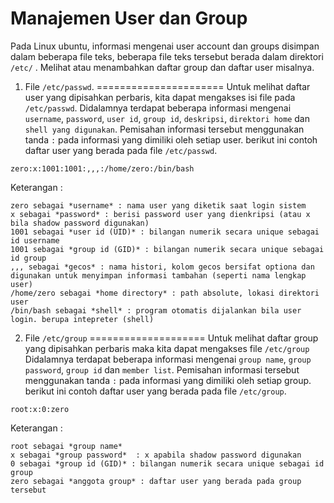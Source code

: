 Manajemen User dan Group
========================
Pada Linux ubuntu, informasi mengenai user account dan groups disimpan dalam beberapa file teks, beberapa file teks tersebut berada dalam direktori `/etc/` . Melihat atau menambahkan daftar group dan daftar user misalnya. 

1. File `/etc/passwd`.
======================
Untuk melihat daftar user yang dipisahkan perbaris, kita dapat mengakses isi file pada `/etc/passwd`. Didalamnya terdapat beberapa informasi mengenai `username`, `password`, `user id`, `group id`, `deskripsi`, `direktori home` dan `shell yang digunakan`.
Pemisahan informasi tersebut menggunakan tanda `:` pada informasi yang dimiliki oleh setiap user.
berikut ini contoh daftar user yang berada pada file `/etc/passwd`.
```
zero:x:1001:1001:,,,:/home/zero:/bin/bash
```
Keterangan :
```
zero sebagai *username* : nama user yang diketik saat login sistem
x sebagai *password* : berisi password user yang dienkripsi (atau x bila shadow password digunakan)
1001 sebagai *user id (UID)* : bilangan numerik secara unique sebagai id username
1001 sebagai *group id (GID)* : bilangan numerik secara unique sebagai id group
,,, sebagai *gecos* : nama histori, kolom gecos bersifat optiona dan digunakan untuk menyimpan informasi tambahan (seperti nama lengkap user)
/home/zero sebagai *home directory* : path absolute, lokasi direktori user
/bin/bash sebagai *shell* : program otomatis dijalankan bila user login. berupa intepreter (shell)
```

2. File `/etc/group`
====================
Untuk melihat daftar group yang dipisahkan perbaris maka kita dapat mengakses file `/etc/group` Didalamnya terdapat beberapa informasi mengenai `group name`, `group password`, `group id` dan `member list`.
Pemisahan informasi tersebut menggunakan tanda `:` pada informasi yang dimiliki oleh setiap group.
berikut ini contoh daftar user yang berada pada file `/etc/group`.
```
root:x:0:zero
```
Keterangan :
```
root sebagai *group name*
x sebagai *group password*  : x apabila shadow password digunakan
0 sebagai *group id (GID)* : bilangan numerik secara unique sebagai id group
zero sebagai *anggota group* : daftar user yang berada pada group tersebut
```


